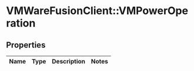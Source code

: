 # VMWareFusionClient::VMPowerOperation

## Properties
Name | Type | Description | Notes
------------ | ------------- | ------------- | -------------


